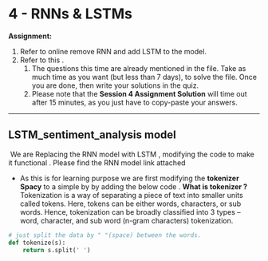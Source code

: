 # **4 - RNNs & LSTMs**

**Assignment:** 

1. Refer to online remove RNN and add LSTM to the model. 
2. Refer to this . 
   1. The questions this time are already mentioned in the file. Take as much time as you want (but less than 7 days), to solve the file. Once you are done, then write your solutions in the quiz. 
   2. Please note that the **Session 4 Assignment Solution** will time out after 15 minutes, as you just have to copy-paste your answers. 



------



## **LSTM_sentiment_analysis model**

​	We are Replacing the RNN model with LSTM , modifying the code to make it  functional . Please find the RNN model link attached 

[here]: https://github.com/Code-Trees/END-GAME/blob/main/Session_4/RNN_model.ipynb	"RNN code."

- As this is for learning purpose we are first modifying the **tokenizer Spacy**  to a simple by by adding the below code . **What is tokenizer ?** Tokenization is a way of separating a piece of text into smaller units called tokens. Here, tokens can be either words, characters, or sub words. Hence, tokenization can be broadly classified into 3 types – word, character, and sub word (n-gram characters) tokenization.

```python
# just split the data by " "(space) between the words.
def tokenize(s):
    return s.split(' ')
```





